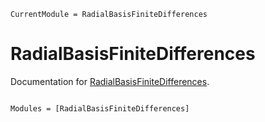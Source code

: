 ```@meta
CurrentModule = RadialBasisFiniteDifferences
```

# RadialBasisFiniteDifferences

Documentation for [RadialBasisFiniteDifferences](https://github.com/jarias9/RadialBasisFiniteDifferences.jl).

```@index
```

```@autodocs
Modules = [RadialBasisFiniteDifferences]
```
